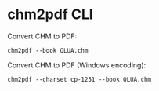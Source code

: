 # chm2pdf CLI

Convert CHM to PDF:
```
chm2pdf --book QLUA.chm
```
Convert CHM to PDF (Windows encoding):
```
chm2pdf --charset cp-1251 --book QLUA.chm
```
